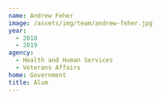 ```yaml
---
name: Andrew Feher
image: /assets/img/team/andrew-feher.jpg 
year: 
  - 2018
  - 2019
agency:   
  - Health and Human Services
  - Veterans Affairs
home: Government
title: Alum
---
```

